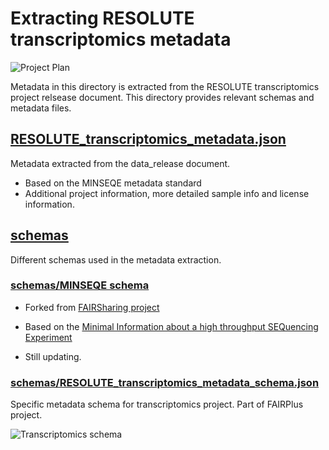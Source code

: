 # Extracting RESOLUTE transcriptomics metadata

![Project Plan](https://github.com/ebi-ait/FAIRPlus/blob/master/RESOLUTE/transcriptomics/images/project_plan.png)

Metadata in this directory is extracted from the RESOLUTE transcriptomics project relsease document. This directory provides relevant schemas and metadata files.

## [RESOLUTE_transcriptomics_metadata.json](https://github.com/ebi-ait/FAIRPlus/blob/master/RESOLUTE/transcriptomics/RESOLUTE_transcriptomics_metadata.json)
Metadata extracted from the data_release document.

- Based on the MINSEQE metadata standard
- Additional project information, more detailed sample info and license information.

## [schemas](https://github.com/ebi-ait/FAIRPlus/blob/master/RESOLUTE/transcriptomics/schemas)
Different schemas used in the metadata extraction.

### [schemas/MINSEQE schema](https://github.com/ebi-ait/FAIRPlus/blob/master/RESOLUTE/trasncriptomics/schemas/minseqe)

- Forked from [FAIRSharing project](https://github.com/FAIRsharing/mircat)

- Based on the [Minimal Information about a high throughput SEQuencing Experiment](https://fairsharing.org/FAIRsharing.a55z32)

- Still updating.

### [schemas/RESOLUTE_transcriptomics_metadata_schema.json](https://github.com/ebi-ait/FAIRPlus/blob/master/RESOLUTE/transcriptomics/schemas/RESOLUTE_transcriptomics_metadata_schema.json)

Specific metadata schema for transcriptomics project. Part of FAIRPlus project.

![Transcriptomics schema](https://github.com/ebi-ait/FAIRPlus/blob/master/RESOLUTE/transcriptomics/images/transcriptomics_schema.png)
